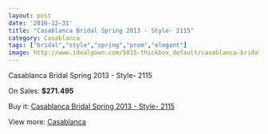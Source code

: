 ```yaml
---
layout: post
date: '2016-12-31'
title: "Casablanca Bridal Spring 2013 - Style- 2115"
category: Casablanca
tags: ["bridal","style","spring","prom","elegant"]
image: http://www.idealgown.com/5015-thickbox_default/casablanca-bridal-spring-2013-style-2115.jpg
---
```

Casablanca Bridal Spring 2013 - Style- 2115

On Sales: **$271.495**
<a href="https://www.idealgown.com/en/casablanca/2254-casablanca-bridal-spring-2013-style-2115.html"><amp-img layout="responsive" width="600" height="600" src="//www.idealgown.com/5015-thickbox_default/casablanca-bridal-spring-2013-style-2115.jpg" alt="Casablanca Bridal Spring 2013 - Style- 2115 0" /></a>
<a href="https://www.idealgown.com/en/casablanca/2254-casablanca-bridal-spring-2013-style-2115.html"><amp-img layout="responsive" width="600" height="600" src="//www.idealgown.com/5016-thickbox_default/casablanca-bridal-spring-2013-style-2115.jpg" alt="Casablanca Bridal Spring 2013 - Style- 2115 1" /></a>

Buy it: [Casablanca Bridal Spring 2013 - Style- 2115](https://www.idealgown.com/en/casablanca/2254-casablanca-bridal-spring-2013-style-2115.html "Casablanca Bridal Spring 2013 - Style- 2115")

View more: [Casablanca](https://www.idealgown.com/en/31-casablanca "Casablanca")